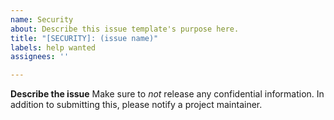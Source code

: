 ```yaml
---
name: Security
about: Describe this issue template's purpose here.
title: "[SECURITY]: (issue name)"
labels: help wanted
assignees: ''

---
```


**Describe the issue**
Make sure to *not* release any confidential information. In addition to submitting this, please notify a project maintainer.
